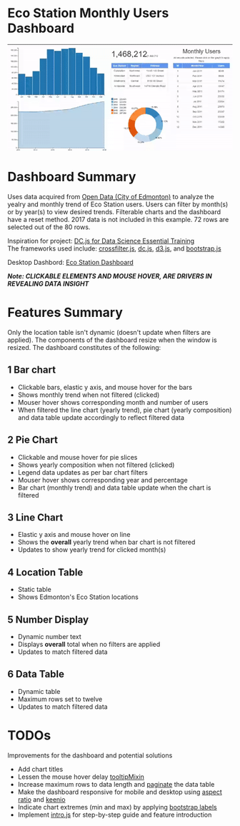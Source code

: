 # Eco Station Monthly Users Dashboard
![](Eco-Stations.gif)

# Dashboard Summary
Uses data acquired from [Open Data (City of Edmonton)](https://dashboard.edmonton.ca/Dashboard/Eco-Station-Users-Monthly/2zer-fm7k) to analyze the yealry and monthly trend of Eco Station users. Users can filter by month(s) or by year(s) to view desired trends. Filterable charts and the dashboard have a reset method. 2017 data is not included in this example. 72 rows are selected out of the 80 rows.

Inspiration for project: [DC.js for Data Science Essential Training](https://www.lynda.com/JavaScript-tutorials/DC-js-Data-Science-Essential-Training/540535-2.html)<br>
The frameworks used include:
[crossfilter.js](http://square.github.io/crossfilter/), [dc.js](https://dc-js.github.io/dc.js/), [d3.js](https://d3js.org/), and [bootstrap.js](https://getbootstrap.com/docs/3.3/javascript/)

Desktop Dashbord: [Eco Station Dashboard](https://mikelotis.github.io/Edmonton-Eco-Stations/)

***Note: CLICKABLE ELEMENTS AND MOUSE HOVER, ARE DRIVERS IN REVEALING DATA INSIGHT***

# Features Summary
Only the location table isn't dynamic (doesn't update when filters are applied). The components of the dashboard resize when the window is resized. The dashboard constitutes of the following:
## 1 Bar chart
* Clickable bars, elastic y axis, and mouse hover for the bars
* Shows monthly trend when not filtered (clicked)
* Mouser hover shows corresponding month and number of users
* When filtered the line chart (yearly trend), pie chart (yearly composition) and data table update accordingly to reflect filtered data
## 2 Pie Chart
* Clickable and mouse hover for pie slices
* Shows yearly composition when not filtered (clicked)
* Legend data updates as per bar chart filters
* Mouser hover shows corresponding year and percentage
* Bar chart (monthly trend) and data table update when the chart is filtered
## 3 Line Chart
* Elastic y axis and mouse hover on line
* Shows the **overall** yearly trend when bar chart is not filtered
* Updates to show yearly trend for clicked month(s)
## 4 Location Table
* Static table
* Shows Edmonton's Eco Station locations
## 5 Number Display
* Dynamic number text
* Displays **overall** total when no filters are applied
* Updates to match filtered data
## 6 Data Table
* Dynamic table
* Maximum rows set to twelve
* Updates to match filtered data

# TODOs
Improvements for the dashboard and potential solutions
* Add chart titles
* Lessen the mouse hover delay [tooltipMixin](https://github.com/Intellipharm/dc-addons)
* Increase maximum rows to data length and [paginate](http://dc-js.github.io/dc.js/examples/table-pagination.html) the data table 
* Make the dashboard responsive for mobile and desktop using [aspect ratio](https://blog.webkid.io/responsive-chart-usability-d3/)  and [keenio](https://keen.github.io/dashboards/)
* Indicate chart extremes (min and max) by applying [bootstrap labels](https://getbootstrap.com/docs/3.3/components/#labels)
* Implement [intro.js](http://introjs.com/) for step-by-step guide and feature introduction 


